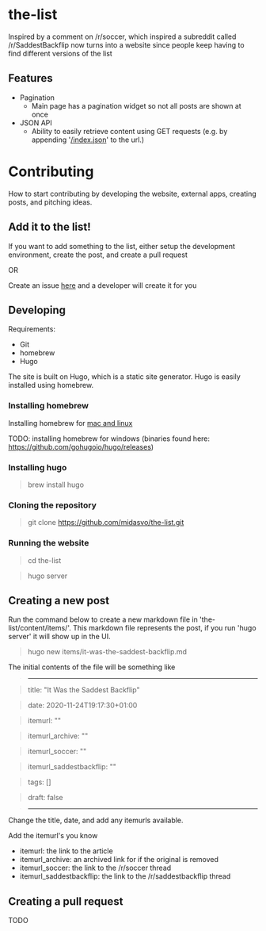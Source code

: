 # the-list
Inspired by a comment on /r/soccer, which inspired a subreddit called /r/SaddestBackflip now turns into a website since people keep having to find different versions of the list

## Features

- Pagination
  - Main page has a pagination widget so not all posts are shown at once
- JSON API
  - Ability to easily retrieve content using GET requests (e.g. by appending '[/index.json](https://list.futbol/items/index.json)' to the url.)

# Contributing

How to start contributing by developing the website, external apps, creating posts, and pitching ideas.

## Add it to the list!

If you want to add something to the list, either setup the development environment, create the post, and create a pull request

OR

Create an issue [here](https://github.com/midasvo/the-list/issues) and a developer will create it for you

## Developing

Requirements:

- Git
- homebrew
- Hugo

The site is built on Hugo, which is a static site generator. Hugo is easily installed using homebrew.

### Installing homebrew

Installing homebrew for [mac and linux](https://brew.sh/)

TODO: installing homebrew for windows (binaries found here: https://github.com/gohugoio/hugo/releases)

### Installing hugo

> brew install hugo

### Cloning the repository

> git clone https://github.com/midasvo/the-list.git

### Running the website

> cd the-list

> hugo server

## Creating a new post

Run the command below to create a new markdown file in 'the-list/content/items/'. This markdown file represents the post, if you run 'hugo server' it will show up in the UI.

> hugo new items/it-was-the-saddest-backflip.md

The initial contents of the file will be something like

> ---

> title: "It Was the Saddest Backflip"

> date: 2020-11-24T19:17:30+01:00

> itemurl: ""

> itemurl_archive: ""

> itemurl_soccer: ""

> itemurl_saddestbackflip: ""

> tags: []

> draft: false

> ---

Change the title, date, and add any itemurls available. 

Add the itemurl's you know

- itemurl: the link to the article
- itemurl_archive: an archived link for if the original is removed
- itemurl_soccer: the link to the /r/soccer thread
- itemurl_saddestbackflip: the link to the /r/saddestbackflip thread

## Creating a pull request

TODO
